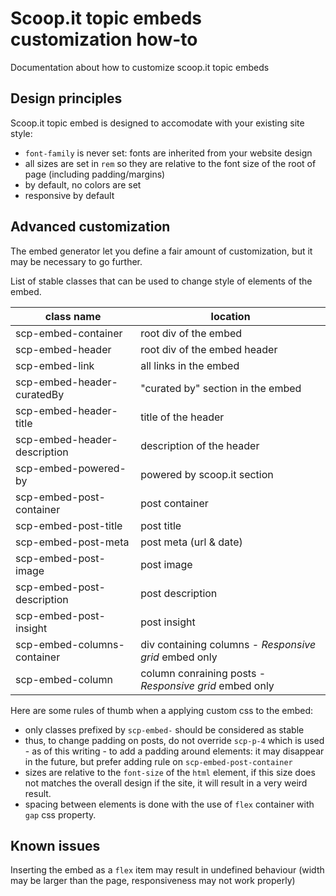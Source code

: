 # Scoop.it topic embeds customization how-to

Documentation about how to customize scoop.it topic embeds

## Design principles

Scoop.it topic embed is designed to accomodate with your existing site style:
- `font-family` is never set: fonts are inherited from your website design
- all sizes are set in `rem` so they are relative to the font size of the root of page (including padding/margins)
- by default, no colors are set
- responsive by default

## Advanced customization

The embed generator let you define a fair amount of customization, but it may be necessary to go further.

List of stable classes that can be used to change style of elements of the embed.

| class name                   | location                    |
| ---------------------------- | --------------------------- |
| scp-embed-container          | root div of the embed |
| scp-embed-header             | root div of the embed header |
| scp-embed-link               | all links in the embed |
| scp-embed-header-curatedBy   | "curated by" section in the embed |
| scp-embed-header-title       | title of the header |
| scp-embed-header-description | description of the header |
| scp-embed-powered-by         | powered by scoop.it section |
| scp-embed-post-container     | post container |
| scp-embed-post-title         | post title |
| scp-embed-post-meta          | post meta (url & date) |
| scp-embed-post-image         | post image |
| scp-embed-post-description   | post description |
| scp-embed-post-insight       | post insight |
| scp-embed-columns-container  | div containing columns - _Responsive grid_ embed only |
| scp-embed-column             | column conraining posts - _Responsive grid_ embed only |

Here are some rules of thumb when a applying custom css to the embed:
- only classes prefixed by `scp-embed-` should be considered as stable
- thus, to change padding on posts, do not override `scp-p-4` which is used - as of this writing - to add a padding around elements: it may disappear in the future, but prefer adding rule on `scp-embed-post-container`
- sizes are relative to the `font-size` of the `html` element, if this size does not matches the overall design if the site, it will result in a very weird result. 
- spacing between elements is done with the use of `flex` container with `gap` css property.


## Known issues

Inserting the embed as a `flex` item may result in undefined behaviour (width may be larger than the page, responsiveness may not work properly)



